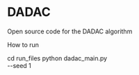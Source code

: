# DADAC
Open source code for the DADAC algorithm

How to run

cd run_files
python dadac_main.py \
--seed 1

